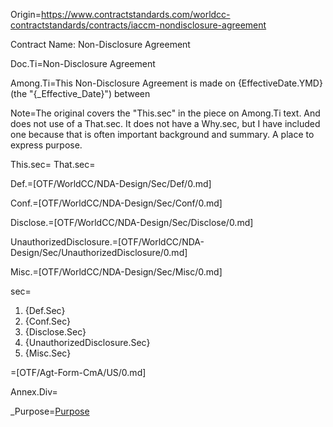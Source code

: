 Origin=<a href="https://www.contractstandards.com/worldcc-contractstandards/contracts/iaccm-nondisclosure-agreement">https://www.contractstandards.com/worldcc-contractstandards/contracts/iaccm-nondisclosure-agreement</a>

Contract Name: Non-Disclosure Agreement

Doc.Ti=Non-Disclosure Agreement

Among.Ti=This Non-Disclosure Agreement is made on {EffectiveDate.YMD} (the "{_Effective_Date}") between

Note=The original covers the "This.sec" in the piece on Among.Ti text.  And does not use of a That.sec.  It does not have a Why.sec, but I have included one because that is often important background and summary.  A place to express purpose.


This.sec=</i>
That.sec=</i>

Def.=[OTF/WorldCC/NDA-Design/Sec/Def/0.md]

Conf.=[OTF/WorldCC/NDA-Design/Sec/Conf/0.md]

Disclose.=[OTF/WorldCC/NDA-Design/Sec/Disclose/0.md]

UnauthorizedDisclosure.=[OTF/WorldCC/NDA-Design/Sec/UnauthorizedDisclosure/0.md]

Misc.=[OTF/WorldCC/NDA-Design/Sec/Misc/0.md]

sec=<ol><li>{Def.Sec}<li>{Conf.Sec}<li>{Disclose.Sec}<li>{UnauthorizedDisclosure.Sec}<li>{Misc.Sec}</ol>

=[OTF/Agt-Form-CmA/US/0.md]

Annex.Div=</i>

_Purpose=<a href="#Def.Purpose.sec" class="definedterm">Purpose</a>